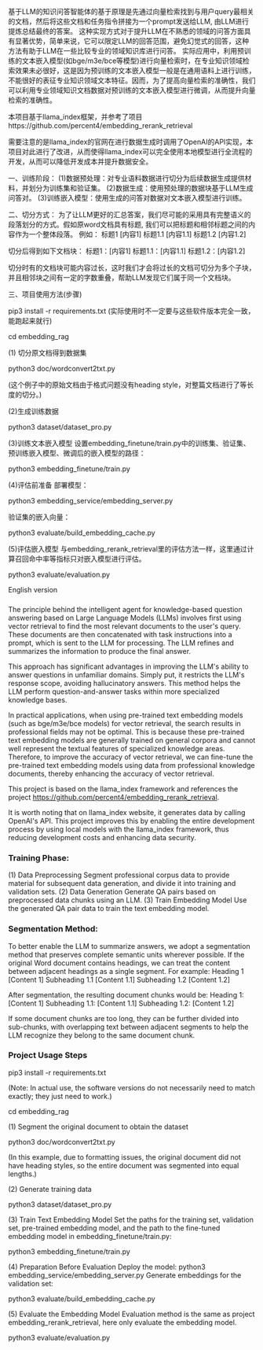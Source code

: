 
基于LLM的知识问答智能体的基于原理是先通过向量检索找到与用户query最相关的文档，然后将这些文档和任务指令拼接为一个prompt发送给LLM, 由LLM进行提炼总结最终的答案。
这种实现方式对于提升LLM在不熟悉的领域的问答方面具有显著优势，简单来说，它可以限定LLM的回答范围，避免幻觉式的回答，这种方法有助于LLM在一些比较专业的领域知识库进行问答。
实际应用中，利用预训练的文本嵌入模型(如bge/m3e/bce等模型)进行向量检索时，在专业知识领域检索效果未必很好，这是因为预训练的文本嵌入模型一般是在通用语料上进行训练，不能很好的表征专业知识领域文本特征。因而，为了提高向量检索的准确性，我们可以利用专业领域知识文档数据对预训练的文本嵌入模型进行微调，从而提升向量检索的准确性。

本项目基于llama_index框架，并参考了项目https://github.com/percent4/embedding_rerank_retrieval

需要注意的是llama_index的官网在进行数据生成时调用了OpenAI的API实现，本项目对此进行了改进，从而使得llama_index可以完全使用本地模型进行全流程的开发，从而可以降低开发成本并提升数据安全。

一、训练阶段：
(1)数据预处理：对专业语料数据进行切分为后续数据生成提供材料，并划分为训练集和验证集。
(2)数据生成：使用预处理的数据块基于LLM生成问答对。
(3)训练嵌入模型：使用生成的问答对数据对文本嵌入模型进行训练。

二、切分方式：
为了让LLM更好的汇总答案，我们尽可能的采用具有完整语义的段落划分的方式。假如原word文档具有标题, 我们可以把标题和相邻标题之间的内容作为一个整体段落。
例如：
标题1
[内容1]
标题1.1
[内容1.1]
标题1.2
[内容1.2]

切分后得到如下文档块：
标题1：[内容1]
标题1.1：[内容1.1]
标题1.2：[内容1.2]

切分时有的文档块可能内容过长，这时我们才会将过长的文档可切分为多个子块，并且相邻块之间有一定的字数重叠，帮助LLM发现它们属于同一个文档块。

三、项目使用方法(步骤)

pip3 install -r requirements.txt
(实际使用时不一定要与这些软件版本完全一致，能跑起来就行)

cd embedding_rag

(1) 切分原文档得到数据集

python3 doc/wordconvert2txt.py

(这个例子中的原始文档由于格式问题没有heading style，对整篇文档进行了等长度的切分。)

(2)生成训练数据

python3 dataset/dataset_pro.py

(3)训练文本嵌入模型
设置embedding_finetune/train.py中的训练集、验证集、预训练嵌入模型、微调后的嵌入模型的路径：

python3 embedding_finetune/train.py

(4)评估前准备
部署模型：

python3 embedding_service/embedding_server.py

验证集的嵌入向量：

python3 evaluate/build_embedding_cache.py

(5)评估嵌入模型
与embedding_rerank_retrieval里的评估方法一样，这里通过计算召回命中率等指标只对嵌入模型进行评估。

python3 evaluate/evaluation.py




English version 
### 
The principle behind the intelligent agent for knowledge-based question answering based on Large Language Models (LLMs) involves first using vector retrieval to find the most relevant documents to the user's query. These documents are then concatenated with task instructions into a prompt, which is sent to the LLM for processing. The LLM refines and summarizes the information to produce the final answer.

This approach has significant advantages in improving the LLM's ability to answer questions in unfamiliar domains. Simply put, it restricts the LLM's response scope, avoiding hallucinatory answers. This method helps the LLM perform question-and-answer tasks within more specialized knowledge bases.

In practical applications, when using pre-trained text embedding models (such as bge/m3e/bce models) for vector retrieval, the search results in professional fields may not be optimal. This is because these pre-trained text embedding models are generally trained on general corpora and cannot well represent the textual features of specialized knowledge areas. Therefore, to improve the accuracy of vector retrieval, we can fine-tune the pre-trained text embedding models using data from professional knowledge documents, thereby enhancing the accuracy of vector retrieval.

This project is based on the llama_index framework and references the project https://github.com/percent4/embedding_rerank_retrieval.

It is worth noting that on llama_index website, it generates data by calling OpenAI's API. This project improves this by enabling the entire development process by using local models with the llama_index framework, thus reducing development costs and enhancing data security.

### Training Phase:
(1) Data Preprocessing
Segment professional corpus data to provide material for subsequent data generation, and divide it into training and validation sets.
(2) Data Generation
Generate QA pairs based on preprocessed data chunks using an LLM.
(3) Train Embedding Model
Use the generated QA pair data to train the text embedding model.

### Segmentation Method:
To better enable the LLM to summarize answers, we adopt a segmentation method that preserves complete semantic units wherever possible. If the original Word document contains headings, we can treat the content between adjacent headings as a single segment.
For example:
Heading 1
[Content 1]
Subheading 1.1
[Content 1.1]
Subheading 1.2
[Content 1.2]

After segmentation, the resulting document chunks would be:
Heading 1: [Content 1]
Subheading 1.1: [Content 1.1]
Subheading 1.2: [Content 1.2]

If some document chunks are too long, they can be further divided into sub-chunks, with overlapping text between adjacent segments to help the LLM recognize they belong to the same document chunk.

### Project Usage Steps

pip3 install -r requirements.txt

(Note: In actual use, the software versions do not necessarily need to match exactly; they just need to work.)

cd embedding_rag

(1) Segment the original document to obtain the dataset

python3 doc/wordconvert2txt.py

(In this example, due to formatting issues, the original document did not have heading styles, so the entire document was segmented into equal lengths.)

(2) Generate training data

python3 dataset/dataset_pro.py

(3) Train Text Embedding Model
Set the paths for the training set, validation set, pre-trained embedding model, and the path to the fine-tuned embedding model in embedding_finetune/train.py:

python3 embedding_finetune/train.py

(4) Preparation Before Evaluation
Deploy the model: python3 embedding_service/embedding_server.py
Generate embeddings for the validation set:

python3 evaluate/build_embedding_cache.py

(5) Evaluate the Embedding Model
Evaluation method is the same as project embedding_rerank_retrieval, here only evaluate the embedding model.

python3 evaluate/evaluation.py

